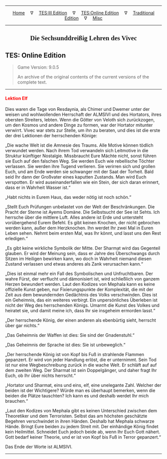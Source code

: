 
---

<!-- Jekyll Page Links -->

<center>
<a href="../../../../index.html">Home</a>
&emsp;&nabla;&emsp;
<a href="../../../index-tes3.html">TES:III Edition</a>
&emsp;&nabla;&emsp;
<a href="../../../index-teso.html">TES:Online Edition</a>
&emsp;&nabla;&emsp;
<a href="../../../index-traditional.html">Traditional Edition</a>
&emsp;&nabla;&emsp;
<a href="../../../index-misc.html">Misc</a>
</center>

<!-- Markdown Body Below: -->

---

<center>
<h2><span style="font-family:Georgia">Die Sechsunddreißig Lehren des Vivec</span></h2>
</center>

## TES: Online Edition

> Game Version: 9.0.5
>
> An archive of the original contents of the current versions of the complete text.

---

#### <span style="color:red">Lektion Elf</span>

Dies waren die Tage von Resdaynia, als Chimer und Dwemer unter der weisen und wohlwollenden Herrschaft der ALMSIVI und des Hortators, ihres obersten Streiters, lebten. Wenn die Götter von Veloth sich zurückzogen, um den Kosmos und andere Dinge zu formen, war der Hortator mitunter verwirrt. Vivec war stets zur Stelle, um ihn zu beraten, und dies ist die erste der drei Lektionen der herrschenden Könige:

„Die wache Welt ist die Amnesie des Traums. Alle Motive können tödlich verwundet werden. Nach ihrem Tod verwandeln sich Leitmotive in die Struktur künftiger Nostalgie. Missbraucht Eure Mächte nicht, sonst führen sie Euch auf den falschen Weg. Sie werden Euch wie rebellische Töchter verlassen. Sie werden ihre Tugend verlieren. Sie verirren sich und grollen Euch, und am Ende werden sie schwanger mit der Saat der Torheit. Bald seid Ihr dann der Großvater eines kaputten Zustands. Man wird Euch verspotten. Er wird auseinanderfallen wie ein Stein, der sich daran erinnert, dass er in Wahrheit Wasser ist.“

„Habt nichts in Eurem Haus, das weder nötig ist noch schön.“

„Stellt Euch Prüfungen unbelastet von der Welt der Beschränkungen. Die Pracht der Sterne ist Ayems Domäne. Die Selbstsucht der See ist Sehts. Ich herrsche über die mittlere Luft. Alles andere ist Erde und untersteht vorübergehend Eurem Befehl. Es gibt keinen Knochen, der nicht gebrochen werden kann, außer dem Herzknochen. Ihn werdet Ihr zwei Mal in Euren Leben sehen. Nehmt beim ersten Mal, was Ihr könnt, und lasst uns den Rest erledigen.“

„Es gibt keine wirkliche Symbolik der Mitte. Der Sharmat wird das Gegenteil glauben. Er wird der Meinung sein, dass er Jahre des Überschwangs durch Sitzen im Heiligen bewirken kann, wo doch in Wahrheit niemand diesen Zustand verlassen und etwas anderes als Zank verursachen kann.“

„Dies ist einmal mehr ein Fall des Symbolischen und Unfruchtbaren. Der wahre Fürst, der verflucht und dämonisiert ist, wird schließlich von ganzem Herzen bewundert werden. Laut den Kodizes von Mephala kann es keine offizielle Kunst geben, nur Fixierungspunkte der Komplexität, die mit der Zeit aus dem bewundernden Gedächtnis des Volks verschwinden. Dies ist ein Geheimnis, das ein weiteres verbirgt. Ein unpersönliches Überleben ist nicht der Weg des herrschenden Königs. Umarmt die Kunst des Volkes und heiratet sie, und damit meine ich, dass Ihr sie insgeheim ermorden lasst.“

„Der herrschende König, der einen anderen als ebenbürtig sieht, herrscht über gar nichts.“

„Das Geheimnis der Waffen ist dies: Sie sind der Gnadenstuhl.“

„Das Geheimnis der Sprache ist dies: Sie ist unbeweglich.“

„Der herrschende König ist von Kopf bis Fuß in strahlende Flammen gepanzert. Er wird von jeder Handlung erlöst, die er unternimmt. Sein Tod ist nur eine Wegbeschreibung zurück in die wache Welt. Er schläft auf auf dem zweiten Weg. Der Sharmat ist sein Doppelgänger, und daher fragt Ihr Euch, ob Ihr über nichts herrscht.“

„Hortator und Sharmat, eins und eins, elf, eine unelegante Zahl. Welcher der beiden ist der Wichtigere? Würde man es überhaupt bemerken, wenn die beiden die Plätze tauschten? Ich kann es und deshalb werdet Ihr mich brauchen.“

„Laut den Kodizes von Mephala gibt es keinen Unterschied zwischen dem Theoretiker und dem Terroristen. Selbst das am höchsten geschätzte Begehren verschwindet in ihren Händen. Deshalb hat Mephala schwarze Hände. Bringt Eure beiden zu jedem Streit mit. Der einhändige König findet kein Heilmittel. Schneidet Euch jedoch beide ab, wenn Ihr Euch Gott nähert. Gott bedarf keiner Theorie, und er ist von Kopf bis Fuß in Terror gepanzert.“

Das Ende der Worte ist ALMSIVI.

---
